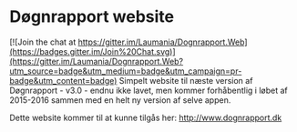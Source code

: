 # Døgnrapport website

[![Join the chat at https://gitter.im/Laumania/Dognrapport.Web](https://badges.gitter.im/Join%20Chat.svg)](https://gitter.im/Laumania/Dognrapport.Web?utm_source=badge&utm_medium=badge&utm_campaign=pr-badge&utm_content=badge)
Simpelt website til næste version af Døgnrapport - v3.0 - endnu ikke lavet, men kommer forhåbentlig i løbet af 2015-2016 sammen med en helt ny version af selve appen.

Dette website kommer til at kunne tilgås her: http://www.dognrapport.dk
